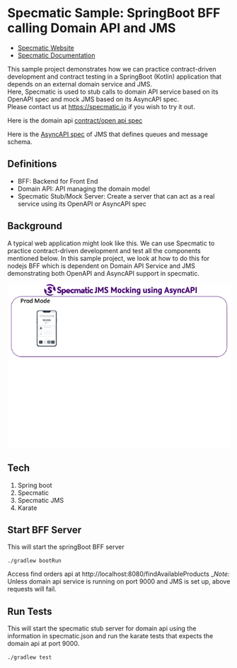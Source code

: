 # Specmatic Sample: SpringBoot BFF calling Domain API and JMS

* [Specmatic Website](https://specmatic.io)
* [Specmatic Documentation](https://specmatic.io/documentation.html)

This sample project demonstrates how we can practice contract-driven development and contract testing in a SpringBoot (Kotlin) application that depends on an external domain service and JMS.  
Here, Specmatic is used to stub calls to domain API service based on its OpenAPI spec and mock JMS based on its AsyncAPI spec.  
Please contact us at https://specmatic.io if you wish to try it out.

Here is the domain api [contract/open api spec](https://github.com/specmatic/specmatic-order-contracts/blob/main/io/specmatic/examples/store/openapi/api_order_v1.yaml)

Here is the [AsyncAPI spec](https://github.com/specmatic/specmatic-order-contracts/blob/main/io/specmatic/examples/store/asyncapi/jms.yaml) of JMS that defines queues and message schema.

## Definitions
* BFF: Backend for Front End
* Domain API: API managing the domain model
* Specmatic Stub/Mock Server: Create a server that can act as a real service using its OpenAPI or AsyncAPI spec

## Background
A typical web application might look like this. We can use Specmatic to practice contract-driven development and test all the components mentioned below. In this sample project, we look at how to do this for nodejs BFF which is dependent on Domain API Service and JMS demonstrating both OpenAPI and AsyncAPI support in specmatic.

![HTML client talks to client API which talks to backend API](assets/specmatic-order-bff-jms-architecture.gif)

## Tech
1. Spring boot
2. Specmatic
3. Specmatic JMS
4. Karate

## Start BFF Server
This will start the springBoot BFF server
```shell
./gradlew bootRun
```
Access find orders api at http://localhost:8080/findAvailableProducts
_*Note:* Unless domain api service is running on port 9000 and JMS is set up, above requests will fail.

## Run Tests
This will start the specmatic stub server for domain api using the information in specmatic.json and run the karate tests that expects the domain api at port 9000.
```shell
./gradlew test
```
